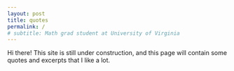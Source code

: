 ```yaml
---
layout: post
title: quotes
permalink: /
# subtitle: Math grad student at University of Virginia
---
```


Hi there! This site is still under construction, and this page will contain some quotes and excerpts that I like a lot.